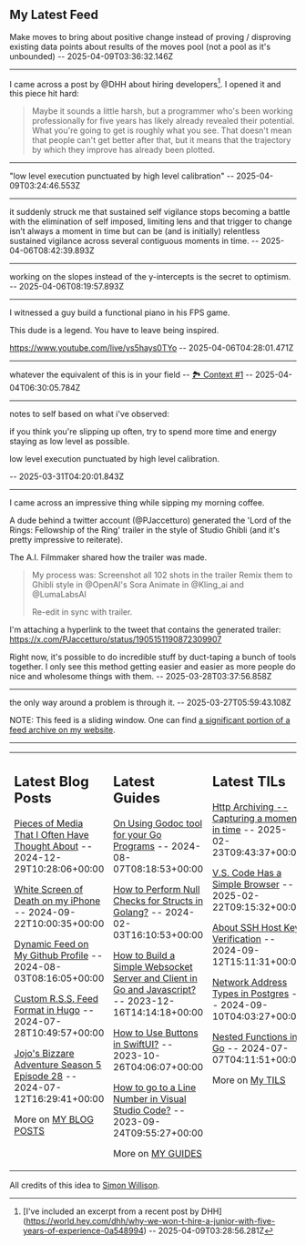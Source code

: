 ## My Latest Feed

<!-- feed starts -->
Make moves to bring about positive change instead of proving / disproving existing data points about results of the moves pool (not a pool as it's unbounded)  -- 2025-04-09T03:36:32.146Z

---

I came across a post by @DHH about hiring developers[^1]. 
I opened it and this piece hit hard:

> Maybe it sounds a little harsh, but a programmer who's been working professionally for five years has likely already revealed their potential. What you're going to get is roughly what you see. That doesn't mean that people can't get better after that, but it means that the trajectory by which they improve has already been plotted.

[^1]: [I've included an excerpt from a recent post by DHH]
(https://world.hey.com/dhh/why-we-won-t-hire-a-junior-with-five-years-of-experience-0a548994)  -- 2025-04-09T03:28:56.281Z

---

"low level execution punctuated by high level calibration"  -- 2025-04-09T03:24:46.553Z

---

it suddenly struck me that sustained self vigilance stops becoming a battle with the elimination of self imposed, limiting lens and that trigger to change isn’t always a moment in time but can be (and is initially) relentless sustained vigilance across several contiguous moments in time.  -- 2025-04-06T08:42:39.893Z

---

working on the slopes instead of the y-intercepts is the secret to optimism.  -- 2025-04-06T08:19:57.893Z

---

I witnessed a guy build a functional piano in his FPS game. 

This dude is a legend. You have to leave being inspired.

https://www.youtube.com/live/ys5hays0TYo  -- 2025-04-06T04:28:01.471Z

---

whatever the equivalent of this is in your field -- [🏞️ Context #1](https://cpx.tnvmadhav.me/content/image/content-images/vegeta.gif) -- 2025-04-04T06:30:05.784Z

---

notes to self based on what i've observed:

if you think you're slipping up often, try to spend more time and energy staying as low level as possible.

low level execution punctuated by high level calibration.

  -- 2025-03-31T04:20:01.843Z

---

I came across an impressive thing while sipping my morning coffee.

A dude behind a twitter account (@PJaccetturo) generated the 'Lord of the Rings: Fellowship of the Ring' trailer in the style of Studio Ghibli (and it's pretty impressive to reiterate).

The A.I. Filmmaker shared how the trailer was made.

> My process was:
> Screenshot all 102 shots in the trailer
> Remix them to Ghibli style in @OpenAI's Sora Animate in @Kling_ai and @LumaLabsAI
 >
> Re-edit in sync with trailer.

I'm attaching a hyperlink to the tweet that contains the generated trailer: 
https://x.com/PJaccetturo/status/1905151190872309907

Right now, it's possible to do incredible stuff by duct-taping a bunch of tools together. I only see this method getting easier and easier as more people do nice and wholesome things with them.  -- 2025-03-28T03:37:56.858Z

---

the only way around a problem is through it.  -- 2025-03-27T05:59:43.108Z
<!-- feed ends -->

NOTE: This feed is a sliding window. One can find [a significant portion of a feed archive on my website](https://tnvmadhav.me/feed/).

---


<table><tr><td valign="top" width="33%">

## Latest Blog Posts

<!-- blog starts -->
[Pieces of Media That I Often Have Thought About](https://tnvmadhav.me/blog/pieces-of-media-that-i-often-have-thought-about/) -- 2024-12-29T10:28:06+00:00

[White Screen of Death on my iPhone](https://tnvmadhav.me/blog/white-screen-of-death-on-my-iphone/) -- 2024-09-22T10:00:35+00:00

[Dynamic Feed on My Github Profile](https://tnvmadhav.me/blog/dynamic-feed-on-my-github-profile/) -- 2024-08-03T08:16:05+00:00

[Custom R.S.S. Feed Format in Hugo](https://tnvmadhav.me/blog/custom-rss-feed-format-in-hugo/) -- 2024-07-28T10:49:57+00:00

[Jojo's Bizzare Adventure Season 5 Episode 28](https://tnvmadhav.me/blog/jojos-bizzare-adventure-season-5-episode-28/) -- 2024-07-12T16:29:41+00:00

More on [MY BLOG POSTS](https://tnvmadhav.me/blog/)
<!-- blog ends -->

</td><td valign="top" width="34%">

## Latest Guides

<!-- guide starts -->
[On Using Godoc tool for your Go Programs](https://tnvmadhav.me/guides/on-using-godoc-tool/) -- 2024-08-07T08:18:53+00:00

[How to Perform Null Checks for Structs in Golang?](https://tnvmadhav.me/guides/how-to-perform-null-checks-for-structs-in-golang/) -- 2024-02-03T16:10:53+00:00

[How to Build a Simple Websocket Server and Client in Go and Javascript?](https://tnvmadhav.me/guides/how-to-build-a-simple-websocket-server-and-client-in-go/) -- 2023-12-16T14:14:18+00:00

[How to Use Buttons in SwiftUI?](https://tnvmadhav.me/guides/how-to-use-buttons-in-swiftui/) -- 2023-10-26T04:06:07+00:00

[How to go to a Line Number in Visual Studio Code?](https://tnvmadhav.me/guides/how-to-go-to-line-in-visual-studio-code/) -- 2023-09-24T09:55:27+00:00

More on [MY GUIDES](https://tnvmadhav.me/guides/)
<!-- guide ends -->

</td><td valign="top" width="33%">

## Latest TILs

<!-- til starts -->
[Http Archiving -- Capturing a moment in time](https://tnvmadhav.me/til/http-archiving/) -- 2025-02-23T09:43:37+00:00

[V.S. Code Has a Simple Browser](https://tnvmadhav.me/til/vscode-has-a-simple-browser/) -- 2025-02-22T09:15:32+00:00

[About SSH Host Key Verification](https://tnvmadhav.me/til/ssh-host-key-verification/) -- 2024-09-12T15:11:31+00:00

[Network Address Types in Postgres](https://tnvmadhav.me/til/network-address-types-in-postgres/) -- 2024-09-10T04:03:27+00:00

[Nested Functions in Go](https://tnvmadhav.me/til/nested-functions-in-go/) -- 2024-07-07T04:11:51+00:00

More on [My TILS](https://tnvmadhav.me/til/)
<!-- til ends -->

</td></tr></table>


All credits of this idea to [Simon Willison](https://github.com/simonw/simonw/).